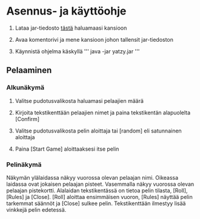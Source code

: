 # Asennus- ja käyttöohje

1. Lataa jar-tiedosto [tästä](https://github.com/aleksinuora/ot-harjoitustyo/releases/download/yatzy/yatzy.jar) haluamaasi kansioon

2. Avaa komentorivi ja mene kansioon johon tallensit jar-tiedoston

3. Käynnistä ohjelma käskyllä
'''
java -jar yatzy.jar
'''

## Pelaaminen

### Alkunäkymä

1. Valitse pudotusvalikosta haluamasi pelaajien määrä

2. Kirjoita tekstikenttään pelaajien nimet ja paina tekstikentän alapuolelta [Confirm]

3. Valitse pudotusvalikosta pelin aloittaja tai [random] eli satunnainen aloittaja

4. Paina [Start Game] aloittaaksesi itse pelin

### Pelinäkymä

Näkymän ylälaidassa näkyy vuorossa olevan pelaajan nimi.
Oikeassa laidassa ovat jokaisen pelaajan pisteet.
Vasemmalla näkyy vuorossa olevan pelaajan pistekortti.
Alalaidan tekstikentässä on tietoa pelin tilasta, [Roll], [Rules] ja [Close].
[Roll] aloittaa ensimmäisen vuoron, [Rules] näyttää pelin tarkemmat säännöt ja [Close] sulkee pelin. Tekstikenttään ilmestyy lisää vinkkejä pelin edetessä.

